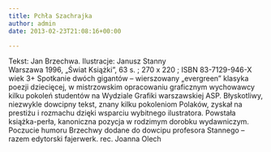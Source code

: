 ```yaml
---
title: Pchła Szachrajka
author: admin
date: 2013-02-23T21:08:16+00:00

---
```


  Tekst: Jan Brzechwa. Ilustracje: Janusz Stanny<br /> Warszawa 1996, „Świat Książki”, 63 s. ; 270 x 220 ; ISBN 83-7129-946-X<br /> wiek 3+
Spotkanie dwóch gigantów – wierszowany „evergreen” klasyka poezji dziecięcej, w mistrzowskim opracowaniu graficznym wychowawcy kilku pokoleń studentów na Wydziale Grafiki warszawskiej ASP. Błyskotliwy, niezwykle dowcipny tekst, znany kilku pokoleniom Polaków, zyskał na prestiżu i rozmachu dzięki wsparciu wybitnego ilustratora. Powstała książka-perła, kanoniczna pozycja w rodzimym dorobku wydawniczym. Poczucie humoru Brzechwy dodane do dowcipu profesora Stannego – razem edytorski fajerwerk.
rec. Joanna Olech
